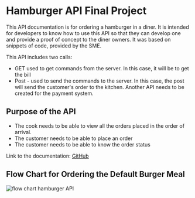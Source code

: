# Hamburger API Final Project 

This API documentation is for ordering a hamburger in a diner. It is intended for developers to know how to use this API so that they can develop one and provide a proof of concept to the diner owners. It was based on snippets of code, provided by the SME.

This API includes two calls: 
* GET used to get commands from the server. In this case, it will be to get the bill
* Post - used to send the commands to the server.  In this case, the post will send the customer's order to the kitchen. 
Another API needs to be created for the payment system. 

## Purpose of the API 
*	The cook needs to be able to view all the orders placed in the order of arrival.
* The customer needs to be able to place an order
* The customer needs to be able to know the order status

Link to the documentation: [GitHub](Documentation.md)

## Flow Chart for Ordering the Default Burger Meal

![flow chart hamburger API](https://user-images.githubusercontent.com/70954489/100614368-b6922a80-331e-11eb-8c95-36295dd5069e.png)


